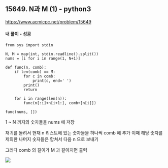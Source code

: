 ## 15649. N과 M (1) - python3
https://www.acmicpc.net/problem/15649

#### 내 풀이 - 성공
```
from sys import stdin

N, M = map(int, stdin.readline().split())
nums = [i for i in range(1, N+1)]

def func(n, comb):
    if len(comb) == M:
        for c in comb:
            print(c, end=' ')
        print()
        return
    
    for i in range(len(n)):
        func(n[:i]+n[i+1:], comb+[n[i]])

func(nums, [])
```
1 ~ N 까지의 숫자들을 nums 에 저장

재귀를 돌려서 현재 n 리스트에 있는 숫자들을 하나씩 comb 에 추가
이때 해당 숫자를 제외한 나머지 숫자들은 합쳐서 다음 n 으로 보내기

그러다 comb 의 길이가 M 과 같아지면 출력

![](https://images.velog.io/images/jsh5408/post/d9569f9d-5cd6-4008-a85f-6e8123a614ab/image.png)